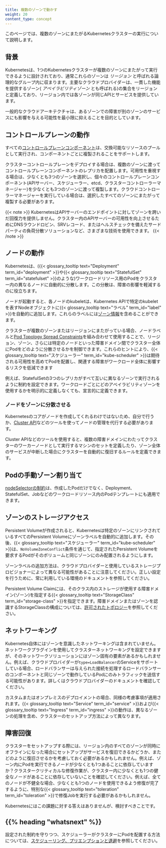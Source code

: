 ```yaml
---
title: 複数のゾーンで動かす
weight: 20
content_type: concept
---
```


<!-- overview -->

このページでは、複数のゾーンにまたがるKubernetesクラスターの実行について説明します。

<!-- body -->

## 背景

Kubernetesは、1つのKubernetesクラスターが複数のゾーンにまたがって実行できるように設計されており、通常これらのゾーンは _リージョン_ と呼ばれる論理的なグループ内に収まります。主要なクラウドプロバイダーは、一貫した機能を提供するゾーン( _アベイラビリティゾーン_ とも呼ばれる)の集合をリージョンと定義しており、リージョン内では各ゾーンが同じAPIとサービスを提供しています。

一般的なクラウドアーキテクチャは、あるゾーンでの障害が別のゾーンのサービスにも影響を与える可能性を最小限に抑えることを目的としています。

## コントロールプレーンの動作

すべての[コントロールプレーンコンポーネント](/ja/docs/concepts/overview/components/#control-plane-components)は、交換可能なリソースのプールとして実行され、コンポーネントごとに複製されることをサポートします。

クラスターコントロールプレーンをデプロイする場合は、複数のゾーンに渡ってコントロールプレーンコンポーネントのレプリカを配置します。可用性を重視する場合は、少なくとも3つのゾーンを選択し、個々のコントロールプレーンコンポーネント(APIサーバー、スケジューラー、etcd、クラスターコントローラーマネージャー)を少なくとも3つのゾーンに渡って複製します。クラウドコントローラーマネージャーを実行している場合は、選択したすべてのゾーンにまたがって複製する必要があります。

{{< note >}}
KubernetesはAPIサーバーのエンドポイントに対してゾーンを跨いだ回復力を提供しません。クラスター内のAPIサーバーの可用性を向上させるためにDNSラウンドロビン、SRVレコード、またはヘルスチェックを備えたサードパーティの負荷分散ソリューションなど、さまざまな技術を使用できます。
{{< /note >}}

## ノードの動作

Kubernetesは、({{< glossary_tooltip text="Deployment" term_id="deployment" >}}や{{< glossary_tooltip text="StatefulSet" term_id="statefulset" >}}のような)ワークロードリソース用のPodをクラスター内の異なるノードに自動的に分散します。この分散は、障害の影響を軽減するのに役立ちます。

ノードが起動すると、各ノードのkubeletは、Kubernetes APIで特定のkubeletを表すNodeオブジェクトに{{< glossary_tooltip text="ラベル" term_id="label" >}}を自動的に追加します。これらのラベルには[ゾーン情報](/docs/reference/labels-annotations-taints/#topologykubernetesiozone)を含めることができます。

クラスターが複数のゾーンまたはリージョンにまたがっている場合、ノードラベルと[Pod Topology Spread Constraints](/docs/concepts/scheduling-eviction/topology-spread-constraints/)を組み合わせて使用することで、リージョン、ゾーン、さらには特定のノードといった障害ドメイン間でクラスター全体にPodをどのように分散させるかを制御できます。これらのヒントにより、{{< glossary_tooltip text="スケジューラー" term_id="kube-scheduler" >}}は期待される可用性を高めてPodを配置し、関連する障害がワークロード全体に影響するリスクを低減できます

例えば、StatefulSetの3つのレプリカがすべて互いに異なるゾーンで実行されるように制約を設定できます。ワークロードごとにどのアベイラビリティゾーンを使用するかを明示的に定義しなくても、宣言的に定義できます。

### ノードをゾーンに分散させる

Kubernetesのコアがノードを作成してくれるわけではないため、自分で行うか、[Cluster API](https://cluster-api.sigs.k8s.io)などのツールを使ってノードの管理を代行する必要があります。

Cluster APIなどのツールを使用すると、複数の障害ドメインにわたってクラスターのワーカーノードとして実行するマシンのセットを定義したり、ゾーン全体のサービスが中断した場合にクラスターを自動的に復旧するルールを定義できます。

## Podの手動ゾーン割り当て

[nodeSelectorの制約](/ja/docs/concepts/scheduling-eviction/assign-pod-node/#nodeselector)は、作成したPodだけでなく、Deployment、StatefulSet、Jobなどのワークロードリソース内のPodテンプレートにも適用できます。

## ゾーンのストレージアクセス

Persistent Volumeが作成されると、Kubernetesは特定のゾーンにリンクされているすべてのPersistent Volumeにゾーンラベルを自動的に追加します。その後、{{< glossary_tooltip text="スケジューラー" term_id="kube-scheduler" >}}は、`NoVolumeZoneConflict`条件を通じて、指定されたPersistent Volumeを要求するPodがそのボリュームと同じゾーンにのみ配置されるようにします。

ゾーンラベルの追加方法は、クラウドプロバイダーと使用しているストレージプロビジョナーによって異なる可能性があることに注意してください。正しい設定を行うために、常に利用している環境のドキュメントを参照してください。

Persistent Volume Claimには、そのクラス内のストレージが使用する障害ドメイン(ゾーン)を指定する{{< glossary_tooltip text="StorageClass" term_id="storage-class" >}}を指定できます。障害ドメインまたはゾーンを認識するStorageClassの構成については、[許可されたトポロジー](/ja/docs/concepts/storage/storage-classes/#allowed-topologies)を参照してください。

## ネットワーキング

Kubernetes自体にはゾーンを意識したネットワーキングは含まれていません。ネットワークプラグインを使用してクラスターネットワーキングを設定できますが、そのネットワークソリューションにはゾーン固有の要素があるかもしれません。例えば、クラウドプロバイダーが`type=LoadBalancer`のServiceをサポートしている場合、ロードバランサーは与えられた接続を処理するロードバランサーのコンポーネントと同じゾーンで動作しているPodにのみトラフィックを送信する可能性があります。詳しくはクラウドプロバイダーのドキュメントを確認してください。

カスタムまたはオンプレミスのデプロイメントの場合、同様の考慮事項が適用されます。{{< glossary_tooltip text="Service" term_id="service" >}}および{{< glossary_tooltip text="Ingress" term_id="ingress" >}}の動作は、異なるゾーンの処理を含め、クラスターのセットアップ方法によって異なります。

## 障害回復

クラスターをセットアップする際には、リージョン内のすべてのゾーンが同時にオフラインになった場合にセットアップがサービスを復旧できるかどうか、またどのように復旧させるかを考慮しておく必要があるかもしれません。例えば、ゾーン内にPodを実行できるノードが少なくとも1つあることに依存していますか？クラスタークリティカルな修復作業が、クラスター内に少なくとも1つの健全なノードがあることに依存していないことを確認してください。例えば、全てのノードが不健全な場合、少なくとも1つのノードを使用できるよう修復が完了するように、特別な{{< glossary_tooltip text="toleration" term_id="toleration" >}}で修復Jobを実行する必要があるかもしれません。

Kubernetesにはこの課題に対する答えはありませんが、検討すべきことです。

## {{% heading "whatsnext" %}}

設定された制約を守りつつ、スケジューラーがクラスターにPodを配置する方法については、[スケジューリング、プリエンプションと退避](/ja/docs/concepts/scheduling-eviction/)を参照してください。

